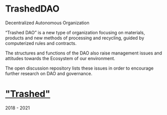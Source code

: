 # TrashedDAO
<html>
 <head>
  <meta charset="utf-8">
   </head>
   <body>
<p>Decentralized Autonomous Organization</p>
<p>“Trashed DAO” is a new type of organization focusing on materials, products and new methods of processing and recycling, guided by computerized rules and contracts.</p>
<p>The structures and functions of the DAO also raise management issues and attitudes towards the Ecosystem of our environment.</p>
<p>The open discussion repository lists these issues in order to encourage further research on DAO and governance.</p>
    <h1><a href="http://trashedbot.github.io">"Trashed"</a></h1>
<p>2018 - 2021</p>
 </body>
</html>
